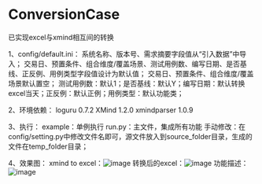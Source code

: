 # ConversionCase
已实现excel与xmind相互间的转换

1、config/default.ini：
    系统名称、版本号、需求摘要字段值从“引入数据”中导入；
    交易日、预置条件、组合维度/覆盖场景、测试用例数、编写日期、是否基线、正反例、用例类型字段值设计为默认值；
    交易日、预置条件、组合维度/覆盖场景默认置空；
    测试用例数：默认1；是否基线：默认Y；编写日期：默认转换excel当天；正反例：默认正例；用例类型：默认功能类；

2、环境依赖：
    loguru          0.7.2
    XMind           1.2.0
    xmindparser     1.0.9

3、执行：
    example：单例执行
    run.py：主文件，集成所有功能
    手动修改：在config/setting.py中修改文件名即可，源文件放入到source_folder目录，生成的文件在temp_folder目录；
    
4、效果图：
  xmind to excel：![image](https://github.com/user-attachments/assets/d2317283-5858-4718-9eee-48ce7d7f11f3)
  转换后的excel：![image](https://github.com/user-attachments/assets/c45b0bd1-9151-4264-a4a6-4256e1a748b4)
  功能描述：![image](https://github.com/user-attachments/assets/d0c1421d-57fe-4506-8c6e-f06057679305)

